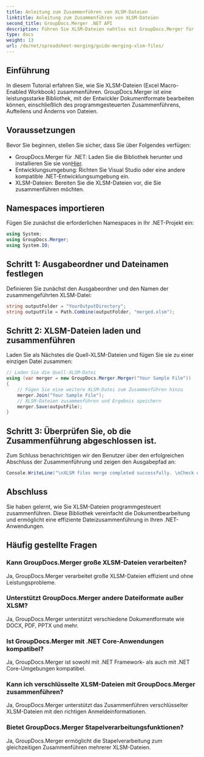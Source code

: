 ```yaml
---
title: Anleitung zum Zusammenführen von XLSM-Dateien
linktitle: Anleitung zum Zusammenführen von XLSM-Dateien
second_title: GroupDocs.Merger .NET API
description: Führen Sie XLSM-Dateien nahtlos mit GroupDocs.Merger für .NET zusammen. Kombinieren Sie Excel-Arbeitsmappen effizient programmgesteuert. Verbessern Sie Ihre Möglichkeiten zur Dokumentbearbeitung.
type: docs
weight: 13
url: /de/net/spreadsheet-merging/guide-merging-xlsm-files/
---
```

## Einführung
In diesem Tutorial erfahren Sie, wie Sie XLSM-Dateien (Excel Macro-Enabled Workbook) zusammenführen. GroupDocs.Merger ist eine leistungsstarke Bibliothek, mit der Entwickler Dokumentformate bearbeiten können, einschließlich des programmgesteuerten Zusammenführens, Aufteilens und Änderns von Dateien.
## Voraussetzungen
Bevor Sie beginnen, stellen Sie sicher, dass Sie über Folgendes verfügen:
-  GroupDocs.Merger für .NET: Laden Sie die Bibliothek herunter und installieren Sie sie von[Hier](https://releases.groupdocs.com/merger/net/).
- Entwicklungsumgebung: Richten Sie Visual Studio oder eine andere kompatible .NET-Entwicklungsumgebung ein.
- XLSM-Dateien: Bereiten Sie die XLSM-Dateien vor, die Sie zusammenführen möchten.

## Namespaces importieren
Fügen Sie zunächst die erforderlichen Namespaces in Ihr .NET-Projekt ein:
```csharp
using System; 
using GroupDocs.Merger;
using System.IO;
```
## Schritt 1: Ausgabeordner und Dateinamen festlegen
Definieren Sie zunächst den Ausgabeordner und den Namen der zusammengeführten XLSM-Datei:
```csharp
string outputFolder = "YourOutputDirectory";
string outputFile = Path.Combine(outputFolder, "merged.xlsm");
```
## Schritt 2: XLSM-Dateien laden und zusammenführen
Laden Sie als Nächstes die Quell-XLSM-Dateien und fügen Sie sie zu einer einzigen Datei zusammen:
```csharp
// Laden Sie die Quell-XLSM-Datei
using (var merger = new GroupDocs.Merger.Merger("Your Sample File"))
{
    // Fügen Sie eine weitere XLSM-Datei zum Zusammenführen hinzu
    merger.Join("Your Sample File");
    // XLSM-Dateien zusammenführen und Ergebnis speichern
    merger.Save(outputFile);
}
```
## Schritt 3: Überprüfen Sie, ob die Zusammenführung abgeschlossen ist.
Zum Schluss benachrichtigen wir den Benutzer über den erfolgreichen Abschluss der Zusammenführung und zeigen den Ausgabepfad an:
```csharp
Console.WriteLine("\nXLSM files merge completed successfully. \nCheck output in {0}", outputFolder);
```

## Abschluss
Sie haben gelernt, wie Sie XLSM-Dateien programmgesteuert zusammenführen. Diese Bibliothek vereinfacht die Dokumentbearbeitung und ermöglicht eine effiziente Dateizusammenführung in Ihren .NET-Anwendungen.

## Häufig gestellte Fragen
### Kann GroupDocs.Merger große XLSM-Dateien verarbeiten?
Ja, GroupDocs.Merger verarbeitet große XLSM-Dateien effizient und ohne Leistungsprobleme.
### Unterstützt GroupDocs.Merger andere Dateiformate außer XLSM?
Ja, GroupDocs.Merger unterstützt verschiedene Dokumentformate wie DOCX, PDF, PPTX und mehr.
### Ist GroupDocs.Merger mit .NET Core-Anwendungen kompatibel?
Ja, GroupDocs.Merger ist sowohl mit .NET Framework- als auch mit .NET Core-Umgebungen kompatibel.
### Kann ich verschlüsselte XLSM-Dateien mit GroupDocs.Merger zusammenführen?
Ja, GroupDocs.Merger unterstützt das Zusammenführen verschlüsselter XLSM-Dateien mit den richtigen Anmeldeinformationen.
### Bietet GroupDocs.Merger Stapelverarbeitungsfunktionen?
Ja, GroupDocs.Merger ermöglicht die Stapelverarbeitung zum gleichzeitigen Zusammenführen mehrerer XLSM-Dateien.